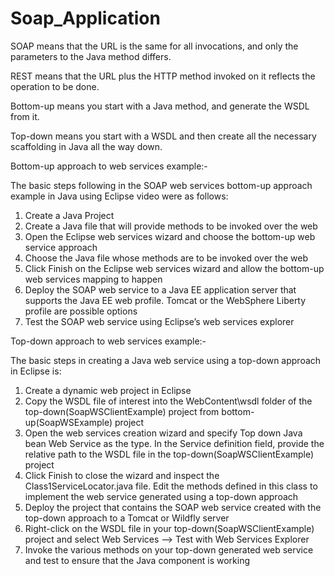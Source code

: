 # Soap_Application


SOAP means that the URL is the same for all invocations, and only the parameters to the Java method differs. 

REST means that the URL plus the HTTP method invoked on it reflects the operation to be done.

Bottom-up means you start with a Java method, and generate the WSDL from it.

Top-down means you start with a WSDL and then create all the necessary scaffolding in Java all the way down.


Bottom-up approach to web services example:-

The basic steps following in the SOAP web services bottom-up approach example in Java using Eclipse video were as follows:

1. Create a Java Project
2. Create a Java file that will provide methods to be invoked over the web
3. Open the Eclipse web services wizard and choose the bottom-up web service approach
4. Choose the Java file whose methods are to be invoked over the web
5. Click Finish on the Eclipse web services wizard and allow the bottom-up web services mapping to happen
6. Deploy the SOAP web service to a Java EE application server that supports the Java EE web profile. Tomcat or the WebSphere Liberty profile are possible options
7. Test the SOAP web service using Eclipse’s web services explorer


Top-down approach to web services example:-

The basic steps in creating a Java web service using a top-down approach in Eclipse is:

1. Create a dynamic web project in Eclipse
2. Copy the WSDL file of interest into the WebContent\wsdl folder of the top-down(SoapWSClientExample) project from bottom-up(SoapWSExample) project
3. Open the web services creation wizard and specify Top down Java bean Web Service as the type. In the Service definition field, provide the relative path to the WSDL file in the top-down(SoapWSClientExample) project
4. Click Finish to close the wizard and inspect the Class1ServiceLocator.java file. Edit the methods defined in this class to implement the web service generated using a top-down approach
5. Deploy the project that contains the SOAP web service created with the top-down approach to a Tomcat or Wildfly server
6. Right-click on the WSDL file in your top-down(SoapWSClientExample) project and select Web Services –> Test with Web Services Explorer
7. Invoke the various methods on your top-down generated web service and test to ensure that the Java component is working




